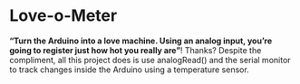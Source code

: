 # Love-o-Meter
**“Turn the Arduino into a love machine. Using an analog input, you’re going to register just how hot you really are”**! Thanks? Despite the compliment, all this project does is use analogRead() and the serial monitor to track changes inside the Arduino using a temperature sensor.
